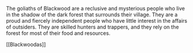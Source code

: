 The goliaths of Blackwood are a reclusive and mysterious people who live in the shadow of the dark forest that surrounds their village. They are a proud and fiercely independent people who have little interest in the affairs of outsiders. They are skilled hunters and trappers, and they rely on the forest for most of their food and resources.


[[Blackwoodas]]

